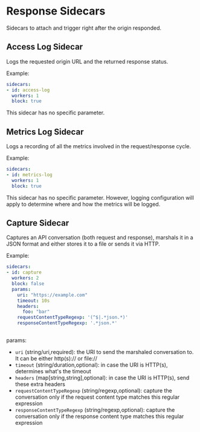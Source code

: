 # Response Sidecars
Sidecars to attach and trigger right after the origin responded.

## Access Log Sidecar
Logs the requested origin URL and the returned response status.

Example:
```yaml
sidecars:
- id: access-log
  workers: 1
  block: true
```

This sidecar has no specific parameter.

## Metrics Log Sidecar
Logs a recording of all the metrics involved in the request/response cycle.

Example:
```yaml
sidecars:
- id: metrics-log
  workers: 1
  block: true
```

This sidecar has no specific parameter. However, logging configuration will apply to determine where and how the metrics
will be logged.



## Capture Sidecar
Captures an API conversation (both request and response), marshals it in a JSON format and either stores it
to a file or sends it via HTTP.

Example:
```yaml
sidecars:
- id: capture
  workers: 2
  block: false
  params:
    uri: "https://example.com"
    timeout: 10s
    headers:
      foo: "bar"
    requestContentTypeRegexp: '(^$|.*json.*)'
    responseContentTypeRegexp: '.*json.*'
    
```

params:
* `uri` (string/uri,required): the URI to send the marshaled conversation to. It can be either http(s):// or file://
* `timeout` (string/duration,optional): in case the URI is HTTP(s), determines what's the timeout
* `headers` (map[string,string],optional): in case the URI is HTTP(s), send these extra headers
* `requestContentTypeRegexp` (string/regexp,optional): capture the conversation only if the request content type
  matches this regular expression
* `responseContentTypeRegexp` (string/regexp,optional): capture the conversation only if the response content type
  matches this regular expression
